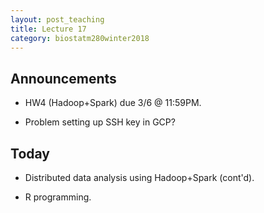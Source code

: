 ```yaml
---
layout: post_teaching
title: Lecture 17
category: biostatm280winter2018
---
```


## Announcements

* HW4 (Hadoop+Spark) due 3/6 @ 11:59PM.

* Problem setting up SSH key in GCP?

## Today

* Distributed data analysis using Hadoop+Spark (cont'd).

* R programming.



